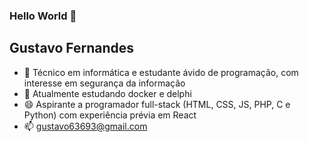 ### Hello World 👋

## Gustavo Fernandes

- 🔭 Técnico em informática e estudante ávido de programação, com interesse em segurança da informação
- 🌱 Atualmente estudando docker e delphi
- 😄 Aspirante a programador full-stack (HTML, CSS, JS, PHP, C e Python) com experiência prévia em React
- 📫 gustavo63693@gmail.com
